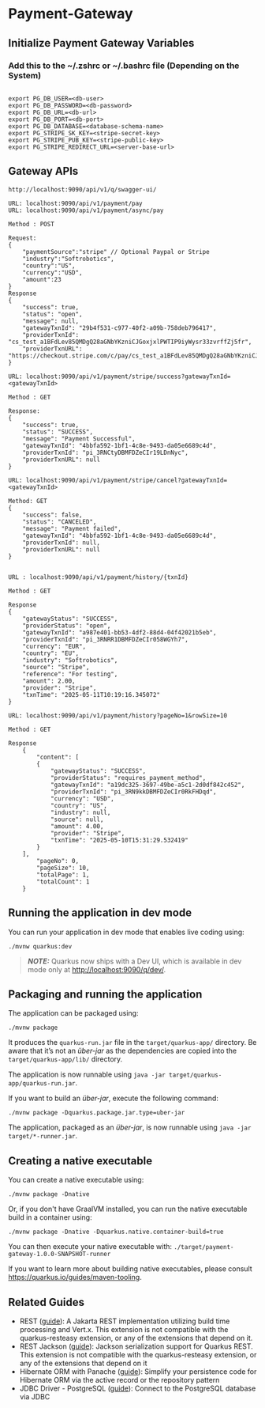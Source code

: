 # Payment-Gateway

## Initialize Payment Gateway Variables
### Add this to the ~/.zshrc  or ~/.bashrc file (Depending on the System)

```

export PG_DB_USER=<db-user>
export PG_DB_PASSWORD=<db-password>
export PG_DB_URL=<db-url>
export PG_DB_PORT=<db-port>
export PG_DB_DATABASE=<database-schema-name>
export PG_STRIPE_SK_KEY=<stripe-secret-key>
export PG_STRIPE_PUB_KEY=<stripe-public-key>
export PG_STRIPE_REDIRECT_URL=<server-base-url>

```


## Gateway APIs

```declarative
http://localhost:9090/api/v1/q/swagger-ui/
```

```declarative
URL: localhost:9090/api/v1/payment/pay
URL: localhost:9090/api/v1/payment/async/pay

Method : POST

Request:
{
    "paymentSource":"stripe" // Optional Paypal or Stripe
    "industry":"Softrobotics",
    "country":"US",
    "currency":"USD",
    "amount":23
}
Response
{
    "success": true,
    "status": "open",
    "message": null,
    "gatewayTxnId": "29b4f531-c977-40f2-a09b-758deb796417",
    "providerTxnId": "cs_test_a1BFdLev85QMDgQ28aGNbYKzniCJGoxjxlPWTIP9iyWysr33zvrffZj5fr",
    "providerTxnURL": "https://checkout.stripe.com/c/pay/cs_test_a1BFdLev85QMDgQ28aGNbYKzniCJGoxjxlPWTIP9iyWysr33zvrffZj5fr#fidkdWxOYHwnPyd1blpxYHZxWjA0V0hxNExBR0hDQV9gRkx3b31CM25OQmJJNFFfT19BY1R3YVxXRnVCVDRGXzVoUX9kdT0xZ01VdDZ3VHJQPUp0MlJSZkpiRnxVUHA0NmZJNGZfR29CSEBCNTVjVGxdd2wyRycpJ2N3amhWYHdzYHcnP3F3cGApJ2lkfGpwcVF8dWAnPyd2bGtiaWBabHFgaCcpJ2BrZGdpYFVpZGZgbWppYWB3dic%2FcXdwYHgl"
}

```

```declarative
URL: localhost:9090/api/v1/payment/stripe/success?gatewayTxnId=<gatewayTxnId>

Method : GET

Response:
{
    "success": true,
    "status": "SUCCESS",
    "message": "Payment Successful",
    "gatewayTxnId": "4bbfa592-1bf1-4c8e-9493-da05e6689c4d",
    "providerTxnId": "pi_3RNCtyDBMFDZeCIr19LDnNyc",
    "providerTxnURL": null
}
```

```declarative
URL: localhost:9090/api/v1/payment/stripe/cancel?gatewayTxnId=<gatewayTxnId>

Method: GET
{
    "success": false,
    "status": "CANCELED",
    "message": "Payment failed",
    "gatewayTxnId": "4bbfa592-1bf1-4c8e-9493-da05e6689c4d",
    "providerTxnId": null,
    "providerTxnURL": null
}


```



```declarative
URL : localhost:9090/api/v1/payment/history/{txnId}

Method : GET

Response
{
    "gatewayStatus": "SUCCESS",
    "providerStatus": "open",
    "gatewayTxnId": "a987e401-bb53-4df2-88d4-04f42021b5eb",
    "providerTxnId": "pi_3RNRR1DBMFDZeCIr058WGYh7",
    "currency": "EUR",
    "country": "EU",
    "industry": "Softrobotics",
    "source": "Stripe",
    "reference": "For testing",
    "amount": 2.00,
    "provider": "Stripe",
    "txnTime": "2025-05-11T10:19:16.345072"
}

```

```declarative
URL: localhost:9090/api/v1/payment/history?pageNo=1&rowSize=10

Method : GET

Response
    {
        "content": [
        {
            "gatewayStatus": "SUCCESS",
            "providerStatus": "requires_payment_method",
            "gatewayTxnId": "a19dc325-3697-49be-a5c1-2d0df842c452",
            "providerTxnId": "pi_3RN9kkDBMFDZeCIr0RkFHDqd",
            "currency": "USD",
            "country": "US",
            "industry": null,
            "source": null,
            "amount": 4.00,
            "provider": "Stripe",
            "txnTime": "2025-05-10T15:31:29.532419"
        }
    ],
        "pageNo": 0,
        "pageSize": 10,
        "totalPage": 1,
        "totalCount": 1
    }
```

## Running the application in dev mode

You can run your application in dev mode that enables live coding using:

```shell script
./mvnw quarkus:dev
```

> **_NOTE:_**  Quarkus now ships with a Dev UI, which is available in dev mode only at <http://localhost:9090/q/dev/>.

## Packaging and running the application

The application can be packaged using:

```shell script
./mvnw package
```

It produces the `quarkus-run.jar` file in the `target/quarkus-app/` directory.
Be aware that it’s not an _über-jar_ as the dependencies are copied into the `target/quarkus-app/lib/` directory.

The application is now runnable using `java -jar target/quarkus-app/quarkus-run.jar`.

If you want to build an _über-jar_, execute the following command:

```shell script
./mvnw package -Dquarkus.package.jar.type=uber-jar
```

The application, packaged as an _über-jar_, is now runnable using `java -jar target/*-runner.jar`.

## Creating a native executable

You can create a native executable using:

```shell script
./mvnw package -Dnative
```

Or, if you don't have GraalVM installed, you can run the native executable build in a container using:

```shell script
./mvnw package -Dnative -Dquarkus.native.container-build=true
```

You can then execute your native executable with: `./target/payment-gateway-1.0.0-SNAPSHOT-runner`

If you want to learn more about building native executables, please consult <https://quarkus.io/guides/maven-tooling>.

## Related Guides

- REST ([guide](https://quarkus.io/guides/rest)): A Jakarta REST implementation utilizing build time processing and Vert.x. This extension is not compatible with the quarkus-resteasy extension, or any of the extensions that depend on it.
- REST Jackson ([guide](https://quarkus.io/guides/rest#json-serialisation)): Jackson serialization support for Quarkus REST. This extension is not compatible with the quarkus-resteasy extension, or any of the extensions that depend on it
- Hibernate ORM with Panache ([guide](https://quarkus.io/guides/hibernate-orm-panache)): Simplify your persistence code for Hibernate ORM via the active record or the repository pattern
- JDBC Driver - PostgreSQL ([guide](https://quarkus.io/guides/datasource)): Connect to the PostgreSQL database via JDBC
